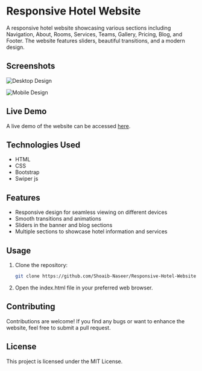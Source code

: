 # Responsive Hotel Website

A responsive hotel website showcasing various sections including Navigation, About, Rooms, Services, Teams, Gallery, Pricing, Blog, and Footer. The website features sliders, beautiful transitions, and a modern design.

## Screenshots

![Desktop Design](https://github.com/Shoaib-Naseer/Responsive-Hotel-Website/blob/main/screenshots/mobile.png)

![Mobile Design](https://github.com/Shoaib-Naseer/Responsive-Hotel-Website/blob/main/screenshots/desktop.png)



## Live Demo

A live demo of the website can be accessed [here](https://www.example.com).

## Technologies Used

- HTML
- CSS
- Bootstrap
- Swiper js

## Features

- Responsive design for seamless viewing on different devices
- Smooth transitions and animations
- Sliders in the banner and blog sections
- Multiple sections to showcase hotel information and services

## Usage

1. Clone the repository:

   ```bash
   git clone https://github.com/Shoaib-Naseer/Responsive-Hotel-Website.git
2. Open the index.html file in your preferred web browser.

## Contributing
Contributions are welcome! If you find any bugs or want to enhance the website, feel free to submit a pull request.

## License
This project is licensed under the MIT License.